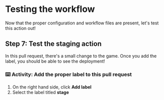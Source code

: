 # Testing the workflow

Now that the proper configuration and workflow files are present, let's test this action out!

## Step 7: Test the staging action

In this pull request, there's a small change to the game. Once you add the label, you should be able to see the deployment!

### :keyboard: Activity: Add the proper label to this pull request

1. On the right hand side, click **Add label**
2. Select the label titled **stage**
